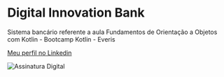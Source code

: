 # Digital Innovation Bank 


Sistema bancário referente a aula Fundamentos de Orientação a Objetos com Kotlin - Bootcamp Kotlin - Everis

  [Meu perfil no Linkedin](https://www.linkedin.com/in/brunahelenas/ "Clique para entrar em contato comigo")
 
 ![Assinatura Digital](https://i.ibb.co/x3cNQzc/dados-bruna.png)
